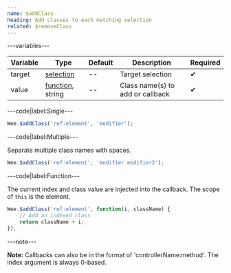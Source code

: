 ```yaml
---
name: $addClass
heading: Add classes to each matching selection
related: $removeClass
---
```


---variables---

| Variable | Type | Default | Description | Required |
| -- | -- | -- | -- | -- |
| target | [selection](/script#selection) | -- | Target selection | ✔ |
| value | [function](/script/#functions), string | -- | Class name(s) to add or callback | ✔ |

---code|label:Single---

```javascript
Wee.$addClass('ref:element', 'modifier');
```

---code|label:Multiple---

Separate multiple class names with spaces.

```javascript
Wee.$addClass('ref:element', 'modifier modifier2');
```

---code|label:Function---

The current index and class value are injected into the callback. The scope of `this` is the element.

```javascript
Wee.$addClass('ref:element', function(i, className) {
	// Add an indexed class
	return className + i;
});
```

---note---

**Note:** Callbacks can also be in the format of 'controllerName:method'. The index argument is always 0-based.